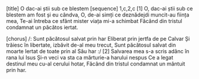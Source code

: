 [title] O dac-ai știi sub ce blestem
[sequence] 1,c,2,c
[1]
O, dac-ai știi sub ce blestem am fost și eu cândva,
O, de-ai simți ce deznădejdi muncit-au ființa mea,
Te-ai întreba ce sfânt mister viața mi-a schimbat
Făcând din tristul condamnat un păcătos iertat.

[chorus]
/: Sunt păcătosul salvat prin har
Eliberat prin jertfa de pe Calvar
Și trăiesc în libertate, izbăvit de-al meu trecut,
Sunt păcătosul salvat din moarte
Iertat de toate prin al Său har :/
[2]
Salvarea mea s-a scris adânc în rana lui Isus
Și-n veci va sta ca mărturie-a harului nespus
Ce a legat destinul meu cu-al cerului hotar,
Făcând din tristul condamnat un mântuit prin har.

